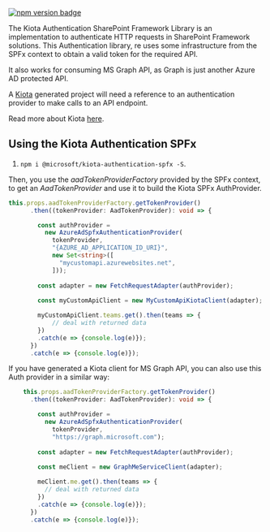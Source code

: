 [![npm version badge](https://img.shields.io/npm/v/@microsoft/kiota-authentication-spfx?color=blue)](https://www.npmjs.com/package/@microsoft/kiota-authentication-spfx)

The Kiota Authentication SharePoint Framework Library is an implementation to authenticate HTTP requests in SharePoint Framework solutions. This Authentication library, re uses some infrastructure from the SPFx context to obtain a valid token for the required API.

It also works for consuming MS Graph API, as Graph is just another Azure AD protected API.

A [Kiota](https://github.com/microsoft/kiota) generated project will need a reference to an authentication provider to make calls to an API endpoint.

Read more about Kiota [here](https://github.com/microsoft/kiota/blob/main/README.md).

## Using the Kiota Authentication SPFx

1. `npm i @microsoft/kiota-authentication-spfx -S`.

Then, you use the _aadTokenProviderFactory_ provided by the SPFx context, to get an _AadTokenProvider_ and use it to build the Kiota SPFx AuthProvider.

```ts
this.props.aadTokenProviderFactory.getTokenProvider()
      .then((tokenProvider: AadTokenProvider): void => {

        const authProvider =
          new AzureAdSpfxAuthenticationProvider(
            tokenProvider, 
            "{AZURE_AD_APPLICATION_ID_URI}",
            new Set<string>([
              "mycustomapi.azurewebsites.net",              
            ]));
        
        const adapter = new FetchRequestAdapter(authProvider);
        
        const myCustomApiClient = new MyCustomApiKiotaClient(adapter);

        myCustomApiClient.teams.get().then(teams => {
            // deal with returned data
        })
        .catch(e => {console.log(e)});
      })
      .catch(e => {console.log(e)});
```

If you have generated a Kiota client for MS Graph API, you can also use this Auth provider in a similar way:

```ts
    this.props.aadTokenProviderFactory.getTokenProvider()
      .then((tokenProvider: AadTokenProvider): void => {

        const authProvider =
          new AzureAdSpfxAuthenticationProvider(
            tokenProvider, 
            "https://graph.microsoft.com");
        
        const adapter = new FetchRequestAdapter(authProvider);
        
        const meClient = new GraphMeServiceClient(adapter);

        meClient.me.get().then(teams => {
          // deal with returned data
        })
        .catch(e => {console.log(e)});
      })
      .catch(e => {console.log(e)});
```